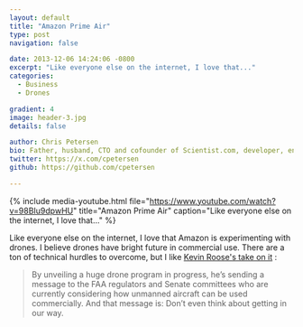```yaml
---
layout: default
title: "Amazon Prime Air"
type: post
navigation: false

date: 2013-12-06 14:24:06 -0800
excerpt: "Like everyone else on the internet, I love that..."
categories:
  - Business
  - Drones

gradient: 4
image: header-3.jpg
details: false

author: Chris Petersen
bio: Father, husband, CTO and cofounder of Scientist.com, developer, entrepreneur and technologist.
twitter: https://x.com/cpetersen
github: https://github.com/cpetersen

---
```


{% include media-youtube.html file="https://www.youtube.com/watch?v=98BIu9dpwHU" title="Amazon Prime Air" caption="Like everyone else on the internet, I love that..." %}

 Like everyone else on the internet, I love that Amazon is experimenting with drones. I believe drones have bright future in commercial use. There are a ton of technical hurdles to overcome, but I like  [Kevin Roose's take on it](http://nymag.com/daily/intelligencer/2013/12/amazon-drones-and-pre-lobbying.html) : 

 > By unveiling a huge drone program in progress, he’s sending a message to the FAA regulators and Senate committees who are currently considering how unmanned aircraft can be used commercially. And that message is: Don’t even think about getting in our way.

 
